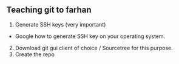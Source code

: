 ## Teaching git to farhan
1. Generate SSH keys (very important)
 - Google how to generate SSH key on your operating system.
2. Download git gui client of choice / Sourcetree for this purpose.
3. Create the repo